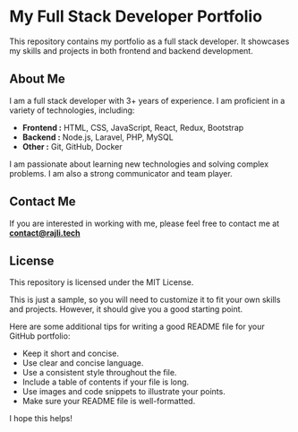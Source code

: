<h1>My Full Stack Developer Portfolio</h1>

This repository contains my portfolio as a full stack developer. It showcases my skills and projects in both frontend and backend development.

<h2>About Me</h2>

I am a full stack developer with 3+ years of experience. I am proficient in a variety of technologies, including:

<ul>
    <li><b>Frontend :</b> HTML, CSS, JavaScript, React, Redux, Bootstrap</li>
    <li><b>Backend :</b> Node.js, Laravel, PHP, MySQL</li>
    <li><b>Other :</b> Git, GitHub, Docker</li>
</ul>

I am passionate about learning new technologies and solving complex problems. I am also a strong communicator and team player.

<h2>Contact Me</h2>

If you are interested in working with me, please feel free to contact me at <b>contact@rajli.tech</b>

<h2>License</h2>

This repository is licensed under the MIT License.

This is just a sample, so you will need to customize it to fit your own skills and projects. However, it should give you a good starting point.

Here are some additional tips for writing a good README file for your GitHub portfolio:

<ul>
    <li>Keep it short and concise.</li>
    <li>Use clear and concise language.</li>
    <li>Use a consistent style throughout the file.</li>
    <li>Include a table of contents if your file is long.</li>
    <li>Use images and code snippets to illustrate your points.</li>
    <li>Make sure your README file is well-formatted.</li>
</ul>

I hope this helps!
